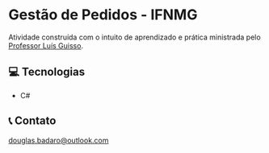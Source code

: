 # Gestão de Pedidos - IFNMG

Atividade construída com o intuito de aprendizado e prática ministrada pelo [Professor Luís Guisso](https://github.com/guisso).

## 💻 Tecnologias

- C#

## 📞 Contato

douglas.badaro@outlook.com
